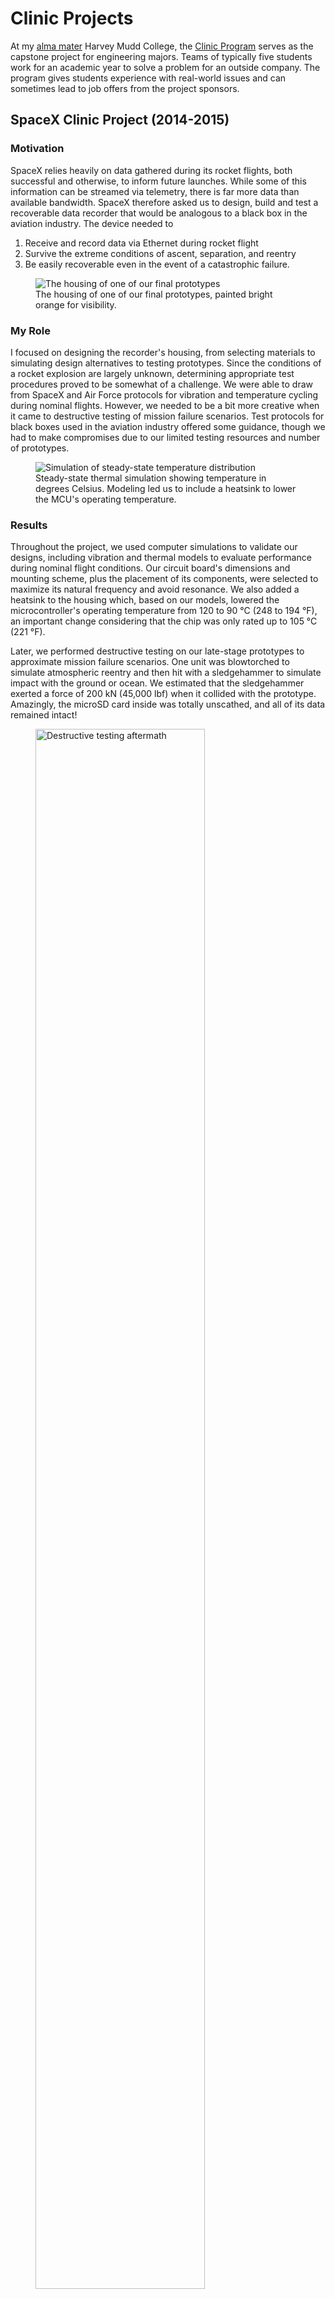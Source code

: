 # Clinic Projects

At my [alma mater](/education/undergrad.html) Harvey Mudd College, the [Clinic
Program](https://www.hmc.edu/clinic/) serves as the capstone project for
engineering majors. Teams of typically five students work for an academic year
to solve a problem for an outside company.  The program gives students
experience with real-world issues and can sometimes lead to job offers from the
project sponsors.

## SpaceX Clinic Project (2014-2015)

### Motivation

SpaceX relies heavily on data gathered during its rocket flights, both
successful and otherwise, to inform future launches. While some of this
information can be streamed via telemetry, there is far more data than
available bandwidth. SpaceX therefore asked us to design, build and test a
recoverable data recorder that would be analogous to a black box in the
aviation industry. The device needed to

1. Receive and record data via Ethernet during rocket flight
2. Survive the extreme conditions of ascent, separation, and reentry
3. Be easily recoverable even in the event of a catastrophic failure.

<figure>
    <img
      class="centered"
      src="/media/housing.jpg"
      alt="The housing of one of our final prototypes"
    >
    <figcaption>
      The housing of one of our final prototypes, painted bright orange for
      visibility.
    </figcaption>
</figure>

### My Role

I focused on designing the recorder's housing, from selecting materials to
simulating design alternatives to testing prototypes. Since the conditions of a
rocket explosion are largely unknown, determining appropriate test procedures
proved to be somewhat of a challenge. We were able to draw from SpaceX and Air
Force protocols for vibration and temperature cycling during nominal flights.
However, we needed to be a bit more creative when it came to destructive
testing of mission failure scenarios. Test protocols for black boxes used in
the aviation industry offered some guidance, though we had to make compromises
due to our limited testing resources and number of prototypes.

<figure>
    <img
      class="centered"
      src="/media/thermalSim.png"
      alt="Simulation of steady-state temperature distribution"
    >
    <figcaption>
      Steady-state thermal simulation showing temperature in degrees Celsius.
      Modeling led us to include a heatsink to lower the MCU's operating
      temperature.
    </figcaption>
</figure>

### Results

Throughout the project, we used computer simulations to validate our designs,
including vibration and thermal models to evaluate performance during nominal
flight conditions. Our circuit board's dimensions and mounting scheme, plus the
placement of its components, were selected to maximize its natural frequency
and avoid resonance. We also added a heatsink to the housing which, based on
our models, lowered the microcontroller's operating temperature from 120 to
90&nbsp;°C (248 to 194&nbsp;°F), an important change considering that the chip
was only rated up to 105&nbsp;°C (221&nbsp;°F).

Later, we performed destructive testing on our late-stage prototypes to
approximate mission failure scenarios. One unit was blowtorched to simulate
atmospheric reentry and then hit with a sledgehammer to simulate impact with
the ground or ocean. We estimated that the sledgehammer exerted a force of
200&nbsp;kN (45,000&nbsp;lbf) when it collided with the prototype. Amazingly,
the microSD card inside was totally unscathed, and all of its data remained
intact!

<figure>
    <img
      class="centered"
      src="/media/testing.jpg"
      alt="Destructive testing aftermath"
      style="width: 80%;"
    >
    <figcaption>
      This prototype was subjected to destructive testing meant to approximate
      atmospheric reentry and ground impact. The housing successfully protected
      the data on the miscroSD card (lower right).
    </figcaption>
</figure>

## Sandia National Laboratory Clinic Project (2013-2014)

### Motivation

Barium titanate (chemical formula BaTiO<sub>3</sub>, BTO for short) exhibits a
phenomenon known as ferroelectricity, in which an external electric field
induces a field in the material that remains even when the external one is
removed. It is analogous to ferromagnetism, in which exposure to an external
magnetic field causes some materials to become permanent magnets that retain
their magnetic field in the absence of any external one. BTO's ferroelectricity
gives it a large dielectric constant, making it of interest for use in high
performance capacitors that can store large amounts of energy. BTO
nanoparticles in particular exhibit some bizarre and poorly understood
ferroelectric and structural properties. Sandia National Laboratory tasked us
with measuring the dielectric constant of different sized nanoparticles and
exploring their atomic structure to better understand their puzzling
properties.

<figure>
    <img
      class="centered"
      src="/media/BTOmodel.png"
      alt="COMSOL model of BTO nanoparticle slurry"
    >
    <figcaption>
      COMSOL model showing BTO particles suspended in a solvent within a coin
      cell battery casing.
    </figcaption>
</figure>

### My Role

I was responsible for using analytical and computational models to determine
the dielectric constant of the BTO nanoparticles from experimental results.
Directly measuring the dielectric constant of a single nanoparticle is
obviously infeasible. Instead, we dispersed the nanoparticles in a liquid
solvent to form a slurry and measured the effective dielectric constant using
electrochemical impedance spectroscopy (EIS). I could then use the models to
relate that experimental slurry dielectric constant to the underlying particle
dielectric constant. The numerical model was created using COMSOL and verified
with three analytical models from literature. Due to limited computational
resources, I was only able to simulate a relatively small number of particles.
Therefore, in order to achieve the desired concentration, the size of the
particles needed to be greatly increased compared to their actual size.

<figure>
    <img
      class="centered"
      src="/media/BTOplot.png"
      alt="Comparison of model predictions to experimental measurement"
      style="width: 100%"
    >
    <figcaption>
      A plot comparing the predictions of the numerical (black) and analytical
      (blue, green and red) models to experimental measurement (solid pink with
      dotted pink representing the 2% uncertainty).
    </figcaption>
</figure>

### Results

It turned out that both the computational and analytical models were extremely
sensitive to the measured slurry dielectric constant. This meant that even
small measurement errors were amplified to absurdly large uncertainties in the
dielectric constant of the BTO nanoparticles. Despite varying the particle
concentration, solvent type, measurement method and more, we were unable to
overcome this fundamental issue. Our findings therefore cast doubt on the
feasibility of this technique and call into question the results of other
groups who have used it. I had the opportunity to present my results as an
invited speaker at the Spring, 2014 meeting of the [Materials Research
Society](http://www.mrs.org/).
